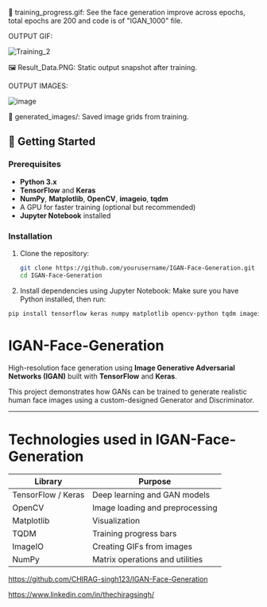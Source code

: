 
🎨 training_progress.gif: See the face generation improve across epochs, total epochs are 200 and code is of "IGAN_1000" file.

OUTPUT GIF:

![Training_2](https://github.com/user-attachments/assets/38032a12-08da-44e8-90d0-c0d89d14b21e)


🖼️ Result_Data.PNG: Static output snapshot after training.

OUTPUT IMAGES:

![image](https://github.com/user-attachments/assets/a229cfd5-9c62-43de-9ada-9907504706ce)

📁 generated_images/: Saved image grids from training.


## 🚀 Getting Started
### Prerequisites
- **Python 3.x**
- **TensorFlow** and **Keras**
- **NumPy**, **Matplotlib**, **OpenCV**, **imageio**, **tqdm**
- A GPU for faster training (optional but recommended)
- **Jupyter Notebook** installed

### Installation
1. Clone the repository:
   ```bash
   git clone https://github.com/yourusername/IGAN-Face-Generation.git
   cd IGAN-Face-Generation
   ```
2. Install dependencies using Jupyter Notebook:
Make sure you have Python installed, then run:
```bash
pip install tensorflow keras numpy matplotlib opencv-python tqdm imageio
```


# IGAN-Face-Generation

High-resolution face generation using **Image Generative Adversarial Networks (IGAN)** built with **TensorFlow** and **Keras**.

This project demonstrates how GANs can be trained to generate realistic human face images using a custom-designed Generator and Discriminator.

---
# Technologies used in IGAN-Face-Generation

| Library            | Purpose                         |
| ------------------ | ------------------------------- |
| TensorFlow / Keras | Deep learning and GAN models    |
| OpenCV             | Image loading and preprocessing |
| Matplotlib         | Visualization                   |
| TQDM               | Training progress bars          |
| ImageIO            | Creating GIFs from images       |
| NumPy              | Matrix operations and utilities |

https://github.com/CHIRAG-singh123/IGAN-Face-Generation

https://www.linkedin.com/in/thechiragsingh/


